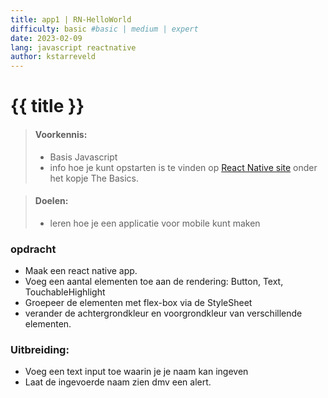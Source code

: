 ```yaml
---
title: app1 | RN-HelloWorld
difficulty: basic #basic | medium | expert
date: 2023-02-09
lang: javascript reactnative
author: kstarreveld
---
```



# {{ title }}

> #### Voorkennis:  
> * Basis Javascript 
> * info hoe je kunt opstarten is te vinden op [React Native site](https://reactnative.dev/docs/getting-started) onder het kopje The Basics.

> #### Doelen:  
> * leren hoe je een applicatie voor mobile kunt maken


### opdracht
* Maak een react native app.
* Voeg een aantal elementen toe aan de rendering: Button, Text, TouchableHighlight 
* Groepeer de elementen met flex-box via de StyleSheet
* verander de achtergrondkleur en voorgrondkleur van verschillende elementen.

### Uitbreiding:
* Voeg een text input toe waarin je je naam kan ingeven 
* Laat de ingevoerde naam zien dmv een alert.
